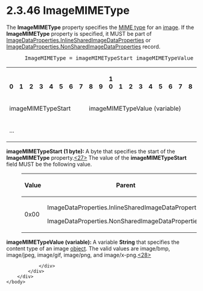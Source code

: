 <html dir="LTR" xmlns:mshelp="http://msdn.microsoft.com/mshelp" xmlns:ddue="http://ddue.schemas.microsoft.com/authoring/2003/5" xmlns:xlink="http://www.w3.org/1999/xlink" xmlns:tool="http://www.microsoft.com/tooltip">
    <head>
        <meta http-equiv="Content-Type" content="text/html; CHARSET=utf-8"></meta>
        <meta name="save" content="history"></meta>
        <title>2.3.46 ImageMIMEType</title>
        <xml>
            <mshelp:toctitle title="2.3.46 ImageMIMEType"></mshelp:toctitle>
            <mshelp:rltitle title="[MS-RPL]: ImageMIMEType"></mshelp:rltitle>
            <mshelp:keyword index="A" term="c10ed93b-62d4-4900-9fd8-81ab35ada357"></mshelp:keyword>
            <mshelp:attr name="DCSext.ContentType" value="open specification"></mshelp:attr>
            <mshelp:attr name="AssetID" value="c10ed93b-62d4-4900-9fd8-81ab35ada357"></mshelp:attr>
            <mshelp:attr name="TopicType" value="kbRef"></mshelp:attr>
            <mshelp:attr name="DCSext.Title" value="[MS-RPL]: ImageMIMEType" />
        </xml>
    </head>
    <body>
        <div id="header">
            <h1 class="heading">2.3.46 ImageMIMEType</h1>
        </div>
        <div id="mainSection">
            <div id="mainBody">
                <div id="allHistory" class="saveHistory"></div>
                <div id="sectionSection0" class="section" name="collapseableSection">
                    

<p>The <b>ImageMIMEType</b> property specifies the <a href="75ae48f7-746b-4b41-919c-6699fa28b3ef.htm#gt_8a06dbed-3a9b-42c0-a719-d769f2eb605b">MIME type</a> for an <a href="75ae48f7-746b-4b41-919c-6699fa28b3ef.htm#gt_d6b55d1e-aea6-4b7e-a23d-c0de845e0b50">image</a>. If the <b>ImageMIMEType</b>
property is specified, it MUST be part of <a href="1b93acb6-ccb8-494f-abe9-797e9d3ab199.htm">ImageDataProperties.InlineSharedImageDataProperties</a>
or <a href="cd824380-615e-4259-9193-320c0992eb47.htm">ImageDataProperties.NonSharedImageDataProperties</a>
record.            </p>

<dl>
<dd>
<div><pre> ImageMIMEType = imageMIMETypeStart imageMIMETypeValue
</pre></div>
</dd></dl>

<table>
 <tr>
  <th><p><br>0</p></th>
  <th><p><br>1</p></th>
  <th><p><br>2</p></th>
  <th><p><br>3</p></th>
  <th><p><br>4</p></th>
  <th><p><br>5</p></th>
  <th><p><br>6</p></th>
  <th><p><br>7</p></th>
  <th><p><br>8</p></th>
  <th><p><br>9</p></th>
  <th><p>1<br>0</p></th>
  <th><p><br>1</p></th>
  <th><p><br>2</p></th>
  <th><p><br>3</p></th>
  <th><p><br>4</p></th>
  <th><p><br>5</p></th>
  <th><p><br>6</p></th>
  <th><p><br>7</p></th>
  <th><p><br>8</p></th>
  <th><p><br>9</p></th>
  <th><p>2<br>0</p></th>
  <th><p><br>1</p></th>
  <th><p><br>2</p></th>
  <th><p><br>3</p></th>
  <th><p><br>4</p></th>
  <th><p><br>5</p></th>
  <th><p><br>6</p></th>
  <th><p><br>7</p></th>
  <th><p><br>8</p></th>
  <th><p><br>9</p></th>
  <th><p>3<br>0</p></th>
  <th><p><br>1</p></th>
 </tr>
 <tr>
  <td colspan="8">
  <p>imageMIMETypeStart</p>
  </td>
  <td colspan="24">
  <p>imageMIMETypeValue
  (variable)</p>
  </td>
 </tr>
 <tr>
  <td colspan="32">
  <p>...</p>
  </td>
 </tr>
</table>

<p><b>imageMIMETypeStart (1 byte): </b>A byte that
specifies the start of the <b>ImageMIMEType</b> property.<a id="Appendix_A_Target_27"></a><a href="1d022514-2a2f-41df-b2f8-36f19e474fa5.htm#Appendix_A_27" aria-label="Product behavior note 27">&lt;27&gt;</a> The value of the <b>imageMIMETypeStart</b>
field MUST be the following value.</p>

<dl>
<dd>
<table>
 <thead>
  <tr>
   <th>
   <p>Value</p>
   </th>
   <th>
   <p>Parent</p>
   </th>
  </tr>
 </thead>
 <tr>
  <td>
  <p>0x00</p>
  </td>
  <td>
  <p>ImageDataProperties.InlineSharedImageDataProperties</p>
  <p>ImageDataProperties.NonSharedImageDataProperties</p>
  </td>
 </tr>
</table>
</dd></dl>

<p><b>imageMIMETypeValue (variable): </b>A variable <b>String</b>
that specifies the content type of an image <a href="75ae48f7-746b-4b41-919c-6699fa28b3ef.htm#gt_8bb43a65-7a8c-4585-a7ed-23044772f8ca">object</a>. The valid values
are image/bmp, image/jpeg, image/gif, image/png, and image/x-png.<a id="Appendix_A_Target_28"></a><a href="1d022514-2a2f-41df-b2f8-36f19e474fa5.htm#Appendix_A_28" aria-label="Product behavior note 28">&lt;28&gt;</a></p>


                </div>
            </div>
        </div>
    </body>
</html>